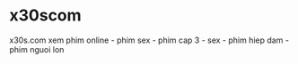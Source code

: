 x30scom
=======

x30s.com xem phim online - phim sex - phim cap 3 - sex - phim hiep dam - phim nguoi lon